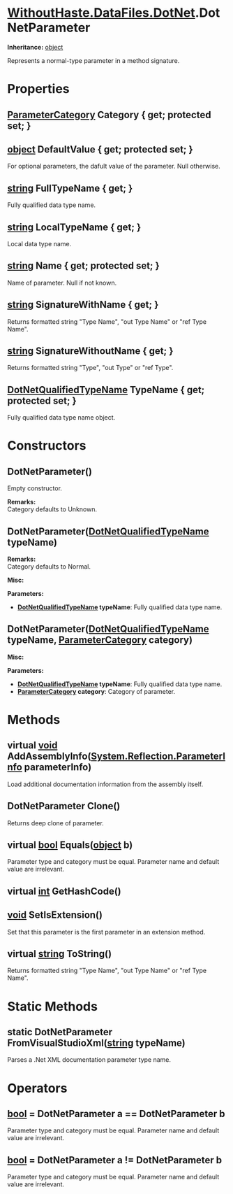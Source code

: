 # [WithoutHaste.DataFiles.DotNet](TableOfContents.WithoutHaste.DataFiles.DotNet.md).DotNetParameter

**Inheritance:** [object](https://docs.microsoft.com/en-us/dotnet/api/system.object)  

Represents a normal-type parameter in a method signature.  

# Properties

## [ParameterCategory](WithoutHaste.DataFiles.DotNet.ParameterCategory.md) Category { get; protected set; }

## [object](https://docs.microsoft.com/en-us/dotnet/api/system.object) DefaultValue { get; protected set; }

For optional parameters, the dafult value of the parameter. Null otherwise.  

## [string](https://docs.microsoft.com/en-us/dotnet/api/system.string) FullTypeName { get; }

Fully qualified data type name.  

## [string](https://docs.microsoft.com/en-us/dotnet/api/system.string) LocalTypeName { get; }

Local data type name.  

## [string](https://docs.microsoft.com/en-us/dotnet/api/system.string) Name { get; protected set; }

Name of parameter. Null if not known.  

## [string](https://docs.microsoft.com/en-us/dotnet/api/system.string) SignatureWithName { get; }

Returns formatted string "Type Name", "out Type Name" or "ref Type Name".  

## [string](https://docs.microsoft.com/en-us/dotnet/api/system.string) SignatureWithoutName { get; }

Returns formatted string "Type", "out Type" or "ref Type".  

## [DotNetQualifiedTypeName](WithoutHaste.DataFiles.DotNet.DotNetQualifiedTypeName.md) TypeName { get; protected set; }

Fully qualified data type name object.  

# Constructors

## DotNetParameter()

Empty constructor.  

**Remarks:**  
Category defaults to Unknown.  

## DotNetParameter([DotNetQualifiedTypeName](WithoutHaste.DataFiles.DotNet.DotNetQualifiedTypeName.md) typeName)

**Remarks:**  
Category defaults to Normal.  

**Misc:**  
  

**Parameters:**  
* **[DotNetQualifiedTypeName](WithoutHaste.DataFiles.DotNet.DotNetQualifiedTypeName.md) typeName**: Fully qualified data type name.  

## DotNetParameter([DotNetQualifiedTypeName](WithoutHaste.DataFiles.DotNet.DotNetQualifiedTypeName.md) typeName, [ParameterCategory](WithoutHaste.DataFiles.DotNet.ParameterCategory.md) category)

**Misc:**  
  

**Parameters:**  
* **[DotNetQualifiedTypeName](WithoutHaste.DataFiles.DotNet.DotNetQualifiedTypeName.md) typeName**: Fully qualified data type name.  
* **[ParameterCategory](WithoutHaste.DataFiles.DotNet.ParameterCategory.md) category**: Category of parameter.  

# Methods

## virtual [void](https://docs.microsoft.com/en-us/dotnet/api/system.void) AddAssemblyInfo([System.Reflection.ParameterInfo](https://docs.microsoft.com/en-us/dotnet/api/system.reflection.parameterinfo) parameterInfo)

Load additional documentation information from the assembly itself.  

## DotNetParameter Clone()

Returns deep clone of parameter.  

## virtual [bool](https://docs.microsoft.com/en-us/dotnet/api/system.boolean) Equals([object](https://docs.microsoft.com/en-us/dotnet/api/system.object) b)

Parameter type and category must be equal. Parameter name and default value are irrelevant.  

## virtual [int](https://docs.microsoft.com/en-us/dotnet/api/system.int32) GetHashCode()

## [void](https://docs.microsoft.com/en-us/dotnet/api/system.void) SetIsExtension()

Set that this parameter is the first parameter in an extension method.  

## virtual [string](https://docs.microsoft.com/en-us/dotnet/api/system.string) ToString()

Returns formatted string "Type Name", "out Type Name" or "ref Type Name".  

# Static Methods

## static DotNetParameter FromVisualStudioXml([string](https://docs.microsoft.com/en-us/dotnet/api/system.string) typeName)

Parses a .Net XML documentation parameter type name.  

# Operators

## [bool](https://docs.microsoft.com/en-us/dotnet/api/system.boolean) = DotNetParameter a == DotNetParameter b

Parameter type and category must be equal. Parameter name and default value are irrelevant.  

## [bool](https://docs.microsoft.com/en-us/dotnet/api/system.boolean) = DotNetParameter a != DotNetParameter b

Parameter type and category must be equal. Parameter name and default value are irrelevant.  

